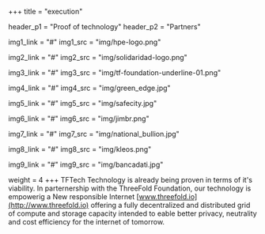 +++
title = "execution"

header_p1 = "Proof of technology"
header_p2 = "Partners"

img1_link = "#"
img1_src = "img/hpe-logo.png"

img2_link = "#"
img2_src = "img/solidaridad-logo.png"

img3_link = "#"
img3_src = "img/tf-foundation-underline-01.png"

img4_link = "#"
img4_src = "img/green_edge.jpg"

img5_link = "#"
img5_src = "img/safecity.jpg"

img6_link = "#"
img6_src = "img/jimbr.png"

img7_link = "#"
img7_src = "img/national_bullion.jpg"

img8_link = "#"
img8_src = "img/kleos.png"

img9_link = "#"
img9_src = "img/bancadati.jpg"

weight = 4
+++
TFTech Technology is already being proven in terms of it's viability. In parternership with the ThreeFold Foundation, our technology is empowerig a New responsible Internet [www.threefold.io](http://www.threefold.io) offering a fully decentralized and distributed grid of compute and storage capacity intended to eable better privacy, neutrality and cost efficiency for the internet of tomorrow.
